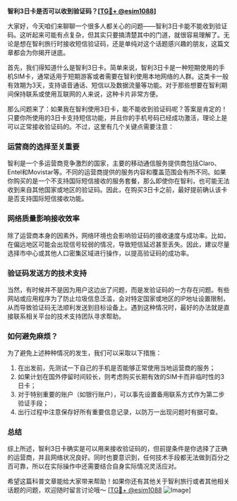 **智利3日卡是否可以收到验证码？[[TG💪+ @esim1088](https://t.me/s/esim1088)]**

大家好，今天咱们来聊聊一个很多人都关心的问题——智利3日卡能不能收到验证码。这听起来可能有点复杂，但其实只要搞清楚其中的门道，就很容易理解了。无论是想在智利旅行时接收短信验证码，还是单纯对这个话题感兴趣的朋友，这篇文章都会为你揭开谜底。

首先，我们得知道什么是智利3日卡。简单来说，智利3日卡是一种短期使用的手机SIM卡，通常适用于短期游客或者需要在智利使用本地网络的人群。这类卡一般有效期为3天，支持语音通话、短信以及数据流量等功能。对于那些想要在智利期间保持联系或使用互联网的人来说，这种卡片非常方便。

那么问题来了：如果我在智利使用3日卡，能不能收到验证码呢？答案是肯定的！只要你所使用的3日卡支持短信功能，并且你的手机号码已经成功激活，理论上是可以正常接收验证码的。不过，这里有几个关键点需要注意：

### **运营商的选择至关重要**
智利是一个多运营商竞争激烈的国家，主要的移动通信服务提供商包括Claro、Entel和Movistar等。不同的运营商提供的服务内容和覆盖范围会有所不同。如果你购买的是一个不支持国际短信接收的服务套餐，那么即使你在智利，也可能无法收到来自其他国家或地区的验证码。因此，在购买3日卡之前，最好提前确认该卡是否支持国际短信接收功能。

### **网络质量影响接收效率**
除了运营商本身的因素外，网络环境也会影响验证码的接收速度与成功率。比如，在偏远地区可能会出现信号较弱的情况，导致短信延迟甚至丢失。因此，建议尽量选择市中心或其他人口密集区域进行操作，以提高验证码的成功率。

### **验证码发送方的技术支持**
当然，有时候并不是因为用户这边出了问题，而是发验证码的一方存在问题。有些网站或应用程序为了防止垃圾信息泛滥，会对特定国家或地区的IP地址设置限制，从而导致验证码无法顺利发送到目标设备上。遇到这种情况时，最好的办法就是直接联系相关平台的技术支持团队寻求帮助。

### **如何避免麻烦？**
为了避免上述种种情况的发生，我们可以采取以下措施：
1. 在出发前，先测试一下自己的手机是否能够正常使用当地运营商的服务；
2. 如果计划在国外停留时间较长，则考虑购买长期有效的SIM卡而非临时性的3日卡；
3. 对于特别重要的账户（如银行账户），可以事先设置备用联系方式作为第二步验证手段；
4. 出行过程中注意保存好所有重要信息记录，以防万一出现问题时有据可查。

### **总结**
综上所述，智利3日卡确实是可以用来接收验证码的，但前提条件是你选择了正确的运营商，并且网络状况良好。同时也要意识到，任何技术手段都无法做到百分之百可靠，所以在实际操作中还需要结合自身实际情况灵活应对。

希望这篇科普文章能给大家带来帮助！如果你还有其他关于智利旅行或者其他相关话题的问题，欢迎随时留言讨论哦～ [[TG💪+ @esim1088](https://t.me/s/esim1088) ![Image](https://i.postimg.cc/4NQfJmqS/Snipaste-2025-05-13-00-14-12.png)]